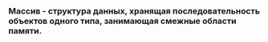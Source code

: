 ### **Массив** - структура данных, хранящая последовательность объектов одного типа, занимающая смежные области памяти.

